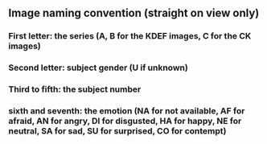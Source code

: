 ## Image naming convention (straight on view only)

### First letter: the series (A, B for the KDEF images, C for the CK images)
### Second letter: subject gender (U if unknown)
### Third to fifth: the subject number
### sixth and seventh: the emotion (NA for not available, AF for afraid, AN for angry, DI for disgusted, HA for happy, NE for neutral, SA for sad, SU for surprised, CO for contempt)
